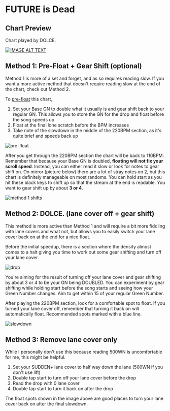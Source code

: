 # FUTURE is Dead

## Chart Preview
Chart played by DOLCE.

[![IMAGE ALT TEXT](http://img.youtube.com/vi/BGNe20N_3Rg/0.jpg)](https://youtu.be/BGNe20N_3Rg?t=82 "[解説付き] FUTURE is Dead (A) MAX-54 & FC / played by DOLCE. / beatmania IIDX25 CANNON BALLERS")

## Method 1: Pre-Float + Gear Shift (optional)

Method 1 is more of a set and forget, and as so requires reading slow. If you want a more active method that doesn't require reading slow at the end of the chart, check out Method 2.

To [pre-float](../../prefloating.md) this chart, 

1. Set your Base GN to double what it usually is and gear shift back to your regular GN. This allows you to store the GN for the drop and float before the song speeds up
2. Float at the final lone scratch before the BPM increases
3. Take note of the slowdown in the middle of the 220BPM section, as it's quite brief and speeds back up

![pre-float](FiD1.png "FUTURE is Dead float spot")

After you get through the 220BPM section the chart will be back to 110BPM. Remember that because your Base GN is doubled, **floating will not fix your scroll speed**. Instead, you can either read it slow or look for notes to gear shift on. On mirror (picture below) there are a lot of stray notes on 2, but this chart is definitely manageable on most randoms. You can hold start as you hit these black keys to shift up so that the stream at the end is readable. You want to gear shift up by about **3 or 4**.

![method 1 shifts](FiD2.png "FUTURE is Dead float method 1 shifts")

## Method 2: DOLCE. (lane cover off + gear shift)

This method is more active than Method 1 and will require a bit more fiddling with lane covers and what not, but allows you to easily switch your lane cover back on at the end for a nice float.

Before the initial speedup, there is a section where the density almost comes to a halt giving you time to work out some gear shifting and turn off your lane cover.

![drop](FiD3.png "FUTURE is Dead Gear Shift spot")

You're aiming for the result of turning off your lane cover and gear shifting by about 3 or 4 to be your GN being DOUBLED. You can experiment by gear shifting while holding start before the song starts and seeing how your Green Number changes. Aim to get within 15 of your regular Green Number.

After playing the 220BPM section, look for a comfortable spot to float. If you turned your lane cover off, remember that turning it back on will automatically float. Recommended spots marked with a blue line.

![slowdown](FiD4.png "FUTURE is Dead float spot 2")

## Method 3: Remove lane cover only

While I personally don't use this because reading 500WN is uncomfortable for me, this might be helpful.

1. Set your SUDDEN+ lane cover to half way down the lane (500WN if you don't use lift)
2. Double tap start to turn off your lane cover before the drop
3. Read the drop with 0 lane cover
4. Double tap start to turn it back on after the drop

The float spots shown in the image above are good places to turn your lane cover back on after the final slowdown.